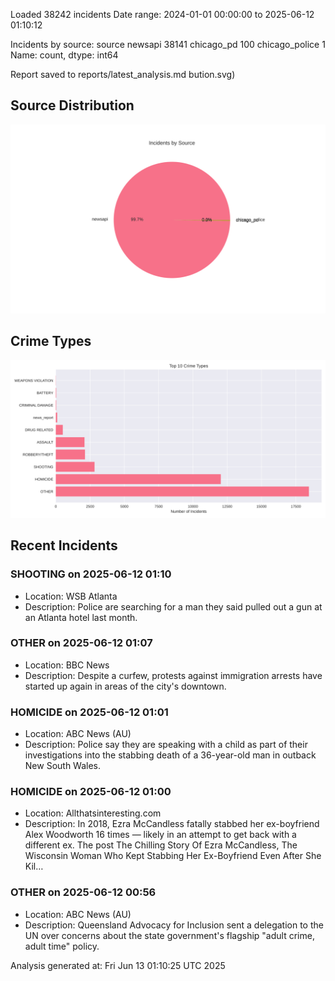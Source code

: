 
Loaded 38242 incidents
Date range: 2024-01-01 00:00:00 to 2025-06-12 01:10:12

Incidents by source:
source
newsapi           38141
chicago_pd          100
chicago_police        1
Name: count, dtype: int64

Report saved to reports/latest_analysis.md
bution.svg)

## Source Distribution
![Source Distribution](images/source_distribution.svg)

## Crime Types
![Crime Types](images/crime_types.svg)

## Recent Incidents

### SHOOTING on 2025-06-12 01:10
- Location: WSB Atlanta
- Description: Police are searching for a man they said pulled out a gun at an Atlanta hotel last month.


### OTHER on 2025-06-12 01:07
- Location: BBC News
- Description: Despite a curfew, protests against immigration arrests have started up again in areas of the city's downtown.


### HOMICIDE on 2025-06-12 01:01
- Location: ABC News (AU)
- Description: Police say they are speaking with a child as part of their investigations into the stabbing death of a 36-year-old man in outback New South Wales.


### HOMICIDE on 2025-06-12 01:00
- Location: Allthatsinteresting.com
- Description: In 2018, Ezra McCandless fatally stabbed her ex-boyfriend Alex Woodworth 16 times — likely in an attempt to get back with a different ex.
The post The Chilling Story Of Ezra McCandless, The Wisconsin Woman Who Kept Stabbing Her Ex-Boyfriend Even After She Kil…


### OTHER on 2025-06-12 00:56
- Location: ABC News (AU)
- Description: Queensland Advocacy for Inclusion sent a delegation to the UN over concerns about the state government's flagship "adult crime, adult time" policy.

Analysis generated at: Fri Jun 13 01:10:25 UTC 2025
